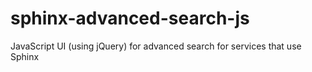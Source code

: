 sphinx-advanced-search-js
=========================

JavaScript UI (using jQuery) for advanced search for services that use Sphinx